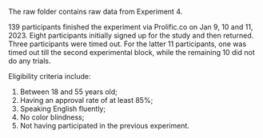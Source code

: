 The raw folder contains raw data from Experiment 4.

139 participants finished the experiment via Prolific.co on Jan 9, 10 and 11, 2023. Eight participants initially signed up for the study and then returned. Three participants were timed out. For the latter 11 participants, one was timed out till the second experimental block, while the remaining 10 did not do any trials.

Eligibility criteria include:
1. Between 18 and 55 years old;
2. Having an approval rate of at least 85%;
3. Speaking English fluently;
4. No color blindness;
5. Not having participated in the previous experiment.
